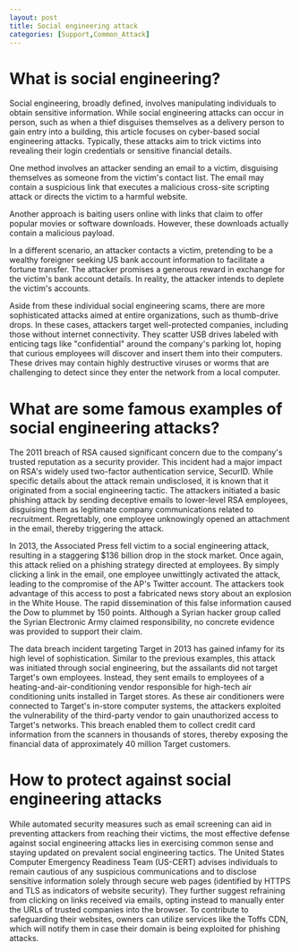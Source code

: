 ```yaml
---
layout: post
title: Social engineering attack
categories: [Support,Common_Attack]
---
```

# What is social engineering?
Social engineering, broadly defined, involves manipulating individuals to obtain sensitive information. While social engineering attacks can occur in person, such as when a thief disguises themselves as a delivery person to gain entry into a building, this article focuses on cyber-based social engineering attacks. Typically, these attacks aim to trick victims into revealing their login credentials or sensitive financial details.

One method involves an attacker sending an email to a victim, disguising themselves as someone from the victim's contact list. The email may contain a suspicious link that executes a malicious cross-site scripting attack or directs the victim to a harmful website.

Another approach is baiting users online with links that claim to offer popular movies or software downloads. However, these downloads actually contain a malicious payload.

In a different scenario, an attacker contacts a victim, pretending to be a wealthy foreigner seeking US bank account information to facilitate a fortune transfer. The attacker promises a generous reward in exchange for the victim's bank account details. In reality, the attacker intends to deplete the victim's accounts.

Aside from these individual social engineering scams, there are more sophisticated attacks aimed at entire organizations, such as thumb-drive drops. In these cases, attackers target well-protected companies, including those without internet connectivity. They scatter USB drives labeled with enticing tags like "confidential" around the company's parking lot, hoping that curious employees will discover and insert them into their computers. These drives may contain highly destructive viruses or worms that are challenging to detect since they enter the network from a local computer.

# What are some famous examples of social engineering attacks?
The 2011 breach of RSA caused significant concern due to the company's trusted reputation as a security provider. This incident had a major impact on RSA's widely used two-factor authentication service, SecurID. While specific details about the attack remain undisclosed, it is known that it originated from a social engineering tactic. The attackers initiated a basic phishing attack by sending deceptive emails to lower-level RSA employees, disguising them as legitimate company communications related to recruitment. Regrettably, one employee unknowingly opened an attachment in the email, thereby triggering the attack.

In 2013, the Associated Press fell victim to a social engineering attack, resulting in a staggering $136 billion drop in the stock market. Once again, this attack relied on a phishing strategy directed at employees. By simply clicking a link in the email, one employee unwittingly activated the attack, leading to the compromise of the AP's Twitter account. The attackers took advantage of this access to post a fabricated news story about an explosion in the White House. The rapid dissemination of this false information caused the Dow to plummet by 150 points. Although a Syrian hacker group called the Syrian Electronic Army claimed responsibility, no concrete evidence was provided to support their claim.

The data breach incident targeting Target in 2013 has gained infamy for its high level of sophistication. Similar to the previous examples, this attack was initiated through social engineering, but the assailants did not target Target's own employees. Instead, they sent emails to employees of a heating-and-air-conditioning vendor responsible for high-tech air conditioning units installed in Target stores. As these air conditioners were connected to Target's in-store computer systems, the attackers exploited the vulnerability of the third-party vendor to gain unauthorized access to Target's networks. This breach enabled them to collect credit card information from the scanners in thousands of stores, thereby exposing the financial data of approximately 40 million Target customers.

# How to protect against social engineering attacks
While automated security measures such as email screening can aid in preventing attackers from reaching their victims, the most effective defense against social engineering attacks lies in exercising common sense and staying updated on prevalent social engineering tactics. The United States Computer Emergency Readiness Team (US-CERT) advises individuals to remain cautious of any suspicious communications and to disclose sensitive information solely through secure web pages (identified by HTTPS and TLS as indicators of website security). They further suggest refraining from clicking on links received via emails, opting instead to manually enter the URLs of trusted companies into the browser. To contribute to safeguarding their websites, owners can utilize services like the Toffs CDN, which will notify them in case their domain is being exploited for phishing attacks.